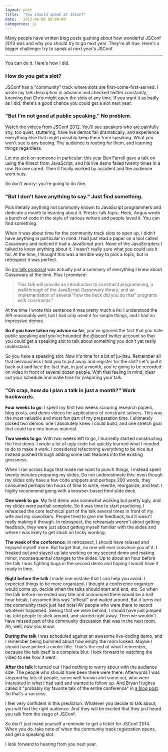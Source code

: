```yaml
---
layout: post
title:  "You should speak at JSConf"
date:   2013-06-08 08:00:00
categories: js
---
```


<p class="abstract">Many people have written blog posts gushing about how wonderful JSConf 2013 
was and why you should try to go next year. They're all true.
Here's a bigger challenge: try to speak at next year's JSConf.</p>

<hr>

You can do it. Here's how I did.

### How do you get a slot? 

JSConf has a "community" track where slots are first-come-first-served. I wrote my talk description in advance and checked twitter constantly, knowing that Chris might open the slots at any time. If you want it as badly as I did, there's a good chance you could get a slot next year.

### "But I'm not good at public speaking." No problem. 

[Watch the videos](http://blip.tv/jsconf) from JSConf 2012. You'll see speakers who are painfully shy, too quiet, stuttering, have live demos fail dramatically, and experience everything else that might possibly keep them from speaking. What you won't see is any booing. The audience is rooting for them, and learning things regardless.

Let me pick on someone in particular: this year Ben Farrell gave a talk on using the Kinect from JavaScript, and his live demo failed twenty times in a row. No one cared. Then it finally worked by accident and the audience went nuts. 

So don't worry: you're going to do fine.

### "But I don't have anything to say." Just find something.

Pick literally anything not commonly known to JavaScript programmers and dedicate a month to learning about it. Presto: talk topic. Heck, Angus wrote a bunch of code in the style of various writers and people loved it. You can find something.

When it was about time for the community track slots to open up, I didn't have anything in particular in mind. I had just read a paper on a tool called Cassowary and noticed it had a JavaScript port. None of the JavaScripters I talked to knew anything about it. I wasn't really sure what you could use it for. At the time, I thought this was a terrible way to pick a topic, but in retrospect it was perfect.

So [my talk proposal](https://github.com/jsconf/jsconfus2013/issues/30) was actually just a summary of everything I knew about Cassowary at the time. Plus I promised:

> This talk will provide an introduction to constraint programming, 
> a walkthrough of the JavaScript Cassowary library, and an implementation 
> of several "how the heck did you do that" programs with constraints."

At the time I wrote this sentence it was pretty much a lie: I understood the API reasonably well, but I had only used it for simple things, and I had no impressive demos.

**So if you have taken my advice so far**, you've ignored the fact that you hate public speaking and you've hounded the [@jsconf](https://twitter.com/jsconf) twitter account so that you could get a speaking slot to talk about something you don't yet really understand.

So you have a speaking slot. Now it's time for a bit of ju-jitsu. Remember all that nervousness I told you to put away and register for the slot? Let's pull it back out and face the fact that, in just a month, you're going to be recorded on video in front of several dozen people. With that feeling in mind, clear out your schedule and make time for preparing your talk.

### "Oh crap, how do I plan a talk in just a month?" Work backwards.

**Four weeks to go**: I spent my first two weeks scouring research papers, blog posts, and demo videos for applications of constraint solvers. This was the most valuable and most fun part of my preparation time. I ultimately picked two demos: one I absolutely knew I could build, and one stretch goal that could turn into bonus material. 

**Two weeks to go**: With two weeks left to go, I hurriedly started constructing the first demo. I wrote a lot of ugly code but quickly learned what I needed to do to make it work. I considered refactoring everything to be nice but instead pushed through adding some last features into the existing grossness. 

When I ran across bugs that made me want to punch things, I instead spent twenty minutes preparing my slides. Do not underestimate this: even though my slides only have a few code snippets and perhaps 200 words, they consumed perhaps ten hours of time to write, rewrite, reorganize, and test. I highly recommend going with a browser-based html slide deck.

**One week to go**: My first demo was somewhat working but pretty ugly, and my slides were partiall complete. So it was time to start practicing. I rehearsed the core technical part of the talk several times in front of my wife and my coworkers. People tried to give me feedback, but it wasn't really making it through. In retrospect, the rehearsals weren't about getting feedback, they were just about getting myself familiar with the slides and where I was likely to get stuck on tricky wording. 

**The week of the conference**: In retrospect, I should have relaxed and enjoyed myself more. But forget that, no one will ever convince you of it. I freaked out and stayed up late working on my second demo and making minor, inconsequential changes to the slides. Up to about an hour before the talk I was fighting bugs in the second demo and hoping I would have it ready in time.

**Right before the talk** I made one mistake that I can help you avoid: I expected things to be more organized. I thought a conference organizer would come up, decide when the talks should start and end, etc. So when the talk before me ended way late and announced there would be a half hour break, I assumed this was "official" and waited around. But it turns out the community track just had hotel AV people who were there to record whatever happened. Seeing that we were behind, I should have just jumped up, told people to stick around, and started right away. Then we wouldn't have missed part of the community discussion that was in the next room. Ah, well, now you know.

**During the talk** I was scheduled against an awesome live-coding demo, and I remember being bummed about how empty the room looked. Maybe I should have picked a cooler title. That's the end of what I remember, because the talk itself is a complete blur. I look forward to watching the video to see how it went. 

**After the talk** It turned out I had nothing to worry about with the audience size. The people who should have been there were there. Afterwords I was stopped by lots of people, some well-known and some not, who were interested in what I had said and wanted to follow up. And Bryan Hughes called it "probably my favorite talk of the entire conference" in [a blog post](http://theoreticalideations.com/2013/06/07/jsconf-day-3-ideas-abound/). So that's a success. 

I feel very confident in this prediction: Whatever you decide to talk about, you will find the right audience. And they will be excited that they just heard you talk from the stage of JSConf. 


So don't just make yourself a reminder to get a ticket for JSConf 2014. When you do, take note of when the community track registration opens, and get a speaking slot.

I look forward to hearing from you next year.

